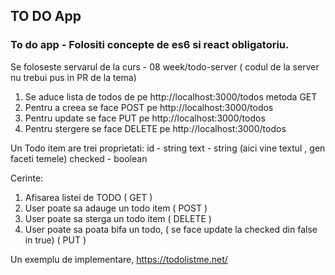 ## TO DO App

### To do app - Folositi concepte de es6 si react obligatoriu.

Se foloseste servarul de la curs - 08 week/todo-server ( codul de la server nu trebui pus in PR de la tema)
1. Se aduce lista de todos de pe http://localhost:3000/todos metoda GET
2. Pentru a creea se face POST pe http://localhost:3000/todos
3. Pentru update se face PUT pe http://localhost:3000/todos
4. Pentru stergere se face DELETE pe http://localhost:3000/todos

Un Todo item are trei proprietati:
id - string
text - string (aici vine textul , gen faceti temele)
checked - boolean

Cerinte:

1. Afisarea listei de TODO ( GET )
2. User poate sa adauge un todo item ( POST )
3. User poate sa sterga un todo item ( DELETE )
4. User poate sa poata bifa un todo, ( se face update la checked din false in true) ( PUT )


Un exemplu de implementare, https://todolistme.net/
